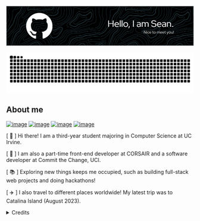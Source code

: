 ![Header](./github-header-image-gh-whiteborder.png)

<picture>
  <source media="(prefers-color-scheme: dark)" srcset="https://raw.githubusercontent.com/seancfong/seancfong/65c8709d002cac8fa7787ba4260a9f379a5cec23/github-contribution-grid-snake-dark.svg">
  <source media="(prefers-color-scheme: light)" srcset="https://raw.githubusercontent.com/seancfong/seancfong/65c8709d002cac8fa7787ba4260a9f379a5cec23/github-contribution-grid-snake.svg">
  <img alt="github contribution grid snake animation" src="https://raw.githubusercontent.com/seancfong/seancfong/65c8709d002cac8fa7787ba4260a9f379a5cec23/github-contribution-grid-snake.svg">
</picture>

## About me

[![image](https://img.shields.io/badge/website-000000?style=for-the-badge&logo=About.me&logoColor=white)](https://seancfong.com/) [![image](https://img.shields.io/badge/LinkedIn-0077B5?style=for-the-badge&logo=linkedin&logoColor=white)](https://www.linkedin.com/in/seancfong/) [![image](https://img.shields.io/badge/Gmail-D14836?style=for-the-badge&logo=gmail&logoColor=white)](mailto:seancfong@gmail.com) [![image](https://img.shields.io/badge/LinkedIn-0077B5?style=for-the-badge&logo=linkedin&logoColor=white)](https://www.linkedin.com/in/seancfong/)

[ :seedling: ] Hi there! I am a third-year student majoring in Computer Science at UC Irvine.

[ :office: ] I am also a part-time front-end developer at CORSAIR and a software developer at Commit the Change, UCI.

[ :books: ] Exploring new things keeps me occupied, such as building full-stack web projects and doing hackathons!

[ :airplane: ] I also travel to different places worldwide! My latest trip was to Catalina Island (August 2023).

<details>
 <summary>Credits</summary>
 <br/>
  <div align="center">
   <img src="https://img.shields.io/badge/GitHub-100000?style=for-the-badge&logo=github&logoColor=white"/>
   <br/>
   <a href="https://github.com/anuraghazra/github-readme-stats/blob/master/themes/README.md"> GitHub README stats </a>
   <br/>
   <a href="https://github.com/alexandresanlim/Badges4-README.md-Profile"> Badges 4 README.md Profile  </a>
   <br/>
   <a href="https://github.com/leviarista/github-profile-header-generator"> Github Profile Header Generator </a>
  </div>
</details>
